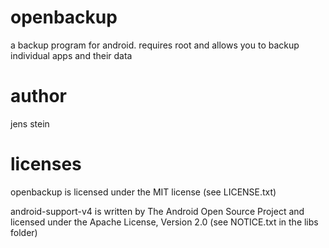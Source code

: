 openbackup
=======
a backup program for android. requires root and allows you to backup individual apps and their data

author
======
jens stein

licenses
=======
openbackup is licensed under the MIT license (see LICENSE.txt)

android-support-v4 is written by The Android Open Source Project and licensed under the Apache License, Version 2.0 (see NOTICE.txt in the libs folder)
